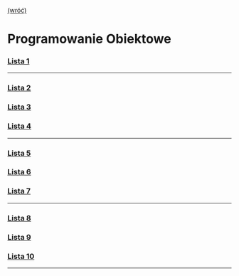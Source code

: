 [(wróć)](../)
# **P**rogramowanie **O**biektowe
### [Lista 1](./Lista%201/)
___
### [Lista 2](./Lista%202/)
### [Lista 3](./Lista%203/)
### [Lista 4](./Lista%204/)
___
### [Lista 5](./Lista%205/)
### [Lista 6](./Lista%206/)
### [Lista 7](./Lista%207/)
___
### [Lista 8](./Lista%208/)
### [Lista 9](./Lista%209/)
### [Lista 10](./Lista%2010/)
___